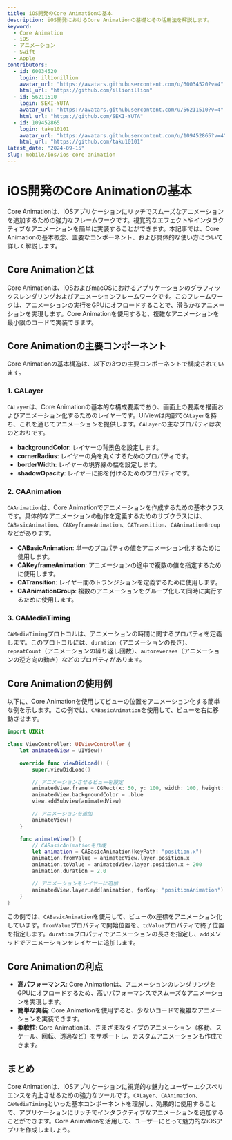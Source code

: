 ```yaml
---
title: iOS開発のCore Animationの基本
description: iOS開発におけるCore Animationの基礎とその活用法を解説します。
keyword:
  - Core Animation
  - iOS
  - アニメーション
  - Swift
  - Apple
contributors:
  - id: 60034520
    login: illionillion
    avatar_url: "https://avatars.githubusercontent.com/u/60034520?v=4"
    html_url: "https://github.com/illionillion"
  - id: 56211510
    login: SEKI-YUTA
    avatar_url: "https://avatars.githubusercontent.com/u/56211510?v=4"
    html_url: "https://github.com/SEKI-YUTA"
  - id: 109452865
    login: taku10101
    avatar_url: "https://avatars.githubusercontent.com/u/109452865?v=4"
    html_url: "https://github.com/taku10101"
latest_date: "2024-09-15"
slug: mobile/ios/ios-core-animation
---
```


# iOS開発のCore Animationの基本

Core Animationは、iOSアプリケーションにリッチでスムーズなアニメーションを追加するための強力なフレームワークです。視覚的なエフェクトやインタラクティブなアニメーションを簡単に実装することができます。本記事では、Core Animationの基本概念、主要なコンポーネント、および具体的な使い方について詳しく解説します。

## Core Animationとは

Core Animationは、iOSおよびmacOSにおけるアプリケーションのグラフィックスレンダリングおよびアニメーションフレームワークです。このフレームワークは、アニメーションの実行をGPUにオフロードすることで、滑らかなアニメーションを実現します。Core Animationを使用すると、複雑なアニメーションを最小限のコードで実装できます。

## Core Animationの主要コンポーネント

Core Animationの基本構造は、以下の3つの主要コンポーネントで構成されています。

### 1. CALayer

`CALayer`は、Core Animationの基本的な構成要素であり、画面上の要素を描画およびアニメーション化するためのレイヤーです。UIViewは内部で`CALayer`を持ち、これを通じてアニメーションを提供します。`CALayer`の主なプロパティは次のとおりです。

- **backgroundColor**: レイヤーの背景色を設定します。
- **cornerRadius**: レイヤーの角を丸くするためのプロパティです。
- **borderWidth**: レイヤーの境界線の幅を設定します。
- **shadowOpacity**: レイヤーに影を付けるためのプロパティです。

### 2. CAAnimation

`CAAnimation`は、Core Animationでアニメーションを作成するための基本クラスです。具体的なアニメーションの動作を定義するためのサブクラスには、`CABasicAnimation`、`CAKeyframeAnimation`、`CATransition`、`CAAnimationGroup`などがあります。

- **CABasicAnimation**: 単一のプロパティの値をアニメーション化するために使用します。
- **CAKeyframeAnimation**: アニメーションの途中で複数の値を指定するために使用します。
- **CATransition**: レイヤー間のトランジションを定義するために使用します。
- **CAAnimationGroup**: 複数のアニメーションをグループ化して同時に実行するために使用します。

### 3. CAMediaTiming

`CAMediaTiming`プロトコルは、アニメーションの時間に関するプロパティを定義します。このプロトコルには、`duration`（アニメーションの長さ）、`repeatCount`（アニメーションの繰り返し回数）、`autoreverses`（アニメーションの逆方向の動き）などのプロパティがあります。

## Core Animationの使用例

以下に、Core Animationを使用してビューの位置をアニメーション化する簡単な例を示します。この例では、`CABasicAnimation`を使用して、ビューを右に移動させます。

```swift
import UIKit

class ViewController: UIViewController {
    let animatedView = UIView()

    override func viewDidLoad() {
        super.viewDidLoad()

        // アニメーションさせるビューを設定
        animatedView.frame = CGRect(x: 50, y: 100, width: 100, height: 100)
        animatedView.backgroundColor = .blue
        view.addSubview(animatedView)

        // アニメーションを追加
        animateView()
    }

    func animateView() {
        // CABasicAnimationを作成
        let animation = CABasicAnimation(keyPath: "position.x")
        animation.fromValue = animatedView.layer.position.x
        animation.toValue = animatedView.layer.position.x + 200
        animation.duration = 2.0

        // アニメーションをレイヤーに追加
        animatedView.layer.add(animation, forKey: "positionAnimation")
    }
}
```

この例では、`CABasicAnimation`を使用して、ビューのx座標をアニメーション化しています。`fromValue`プロパティで開始位置を、`toValue`プロパティで終了位置を指定します。`duration`プロパティでアニメーションの長さを指定し、`add`メソッドでアニメーションをレイヤーに追加します。

## Core Animationの利点

- **高パフォーマンス**: Core Animationは、アニメーションのレンダリングをGPUにオフロードするため、高いパフォーマンスでスムーズなアニメーションを実現します。
- **簡単な実装**: Core Animationを使用すると、少ないコードで複雑なアニメーションを実装できます。
- **柔軟性**: Core Animationは、さまざまなタイプのアニメーション（移動、スケール、回転、透過など）をサポートし、カスタムアニメーションも作成できます。

## まとめ

Core Animationは、iOSアプリケーションに視覚的な魅力とユーザーエクスペリエンスを向上させるための強力なツールです。`CALayer`、`CAAnimation`、`CAMediaTiming`といった基本コンポーネントを理解し、効果的に使用することで、アプリケーションにリッチでインタラクティブなアニメーションを追加することができます。Core Animationを活用して、ユーザーにとって魅力的なiOSアプリを作成しましょう。
